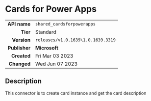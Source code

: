 # Cards for Power Apps
| | |
|-:|-|
|**API name**|`shared_cardsforpowerapps`|
|**Tier**|Standard|
|**Version**|`releases/v1.0.1639\1.0.1639.3319`|
|**Publisher**|**Microsoft**|
|**Created**|Fri Mar 03 2023|
|**Changed**|Wed Jun 07 2023|

## Description
This connector is to create card instance and get the card description
